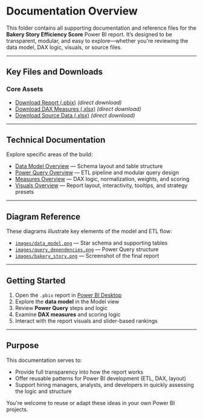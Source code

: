 # Documentation Overview

This folder contains all supporting documentation and reference files for the **Bakery Story Efficiency Score** Power BI report. It’s designed to be transparent, modular, and easy to explore—whether you're reviewing the data model, DAX logic, visuals, or source files.

---

## Key Files and Downloads

### Core Assets  
- [Download Report (.pbix)](https://raw.githubusercontent.com/Nicholas-BI/bakery-efficiency-score/main/docs/data/bakery_story.pbix) *(direct download)*  
- [Download DAX Measures (.xlsx)](https://raw.githubusercontent.com/Nicholas-BI/bakery-efficiency-score/main/docs/data/dax_measures.xlsx) *(direct download)*  
- [Download Source Data (.xlsx)](https://raw.githubusercontent.com/Nicholas-BI/bakery-efficiency-score/main/docs/data/bakery_story_source.xlsx) *(direct download)*  

---

## Technical Documentation

Explore specific areas of the build:

- [Data Model Overview](./data_model_overview.md) — Schema layout and table structure  
- [Power Query Overview](./power_query_overview.md) — ETL pipeline and modular query design  
- [Measures Overview](./measures_overview.md) — DAX logic, normalization, weights, and scoring  
- [Visuals Overview](./visuals_overview.md) — Report layout, interactivity, tooltips, and strategy presets

---

## Diagram Reference

These diagrams illustrate key elements of the model and ETL flow:

- [`images/data_model.png`](./images/data_model.png) — Star schema and supporting tables  
- [`images/query_dependencies.png`](./images/query_dependencies.png) — Power Query structure  
- [`images/bakery_story.png`](./images/bakery_story.png) — Screenshot of the final report

---

## Getting Started

1. Open the `.pbix` report in [Power BI Desktop](https://powerbi.microsoft.com/desktop)  
2. Explore the **data model** in the Model view  
3. Review **Power Query** steps and logic  
4. Examine **DAX measures** and scoring logic  
5. Interact with the report visuals and slider-based rankings

---

## Purpose

This documentation serves to:

- Provide full transparency into how the report works  
- Offer reusable patterns for Power BI development (ETL, DAX, layout)  
- Support hiring managers, analysts, and developers in quickly assessing the logic and structure

You're welcome to reuse or adapt these ideas in your own Power BI projects.
